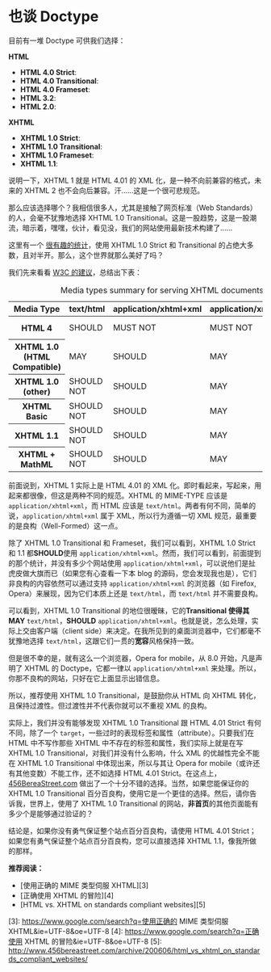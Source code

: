# 也谈 Doctype

目前有一堆 Doctype 可供我们选择：

**HTML**

- **HTML 4.0 Strict**: <!DOCTYPE HTML PUBLIC "-//W3C//DTD HTML 4.0//EN" "http://www.w3.org/TR/REC-html40/strict.dtd"\>
- **HTML 4.0 Transitional**: <!DOCTYPE HTML PUBLIC "-//W3C//DTD HTML 4.01 Transitional//EN" "http://www.w3.org/TR/html4/loose.dtd"\>
- **HTML 4.0 Frameset**: <!DOCTYPE HTML PUBLIC "-//W3C//DTD HTML 4.01 Frameset//EN" "http://www.w3.org/TR/html4/frameset.dtd"\>
- **HTML 3.2**: <!DOCTYPE HTML PUBLIC "-//W3C//DTD HTML 3.2 Final//EN"\>
- **HTML 2.0**: <!DOCTYPE HTML PUBLIC "-//IETF//DTD HTML//EN"\>

**XHTML**

- **XHTML 1.0 Strict**: <!DOCTYPE html PUBLIC "-//W3C//DTD XHTML 1.0 Strict//EN" "http://www.w3.org/TR/xhtml1/DTD/xhtml1-strict.dtd"\>
- **XHTML 1.0 Transitional**: <!DOCTYPE html PUBLIC "-//W3C//DTD XHTML 1.0 Transitional//EN" "http://www.w3.org/TR/xhtml1/DTD/xhtml1-transitional.dtd"\>
- **XHTML 1.0 Frameset**: <!DOCTYPE html PUBLIC "-//W3C//DTD XHTML 1.0 Frameset//EN" "http://www.w3.org/TR/xhtml1/DTD/xhtml1-frameset.dtd"\>
- **XHTML 1.1**: <!DOCTYPE html PUBLIC "-//W3C//DTD XHTML 1.1//EN" "http://www.w3.org/TR/xhtml11/DTD/xhtml11.dtd"\>

说明一下，XHTML 1 就是 HTML 4.01 的 XML 化，是一种不向前兼容的格式，未来的 XHTML 2 也不会向后兼容。汗……这是一个很可悲规范。

那么应该选择哪个？我相信很多人，尤其是接触了网页标准（Web Standards）的人，会毫不犹豫地选择 XHTML 1.0 Transitional。这是一股趋势，这是一股潮流，暗示着，嘿嘿，伙计，看见没，我们的网站使用最新技术构建了……

这里有一个 [很有趣的统计][0]，使用 XHTML 1.0 Strict 和 Transitional 的占绝大多数，且对半开。那么，这个世界就那么美好了吗？

我们先来看看 [W3C 的建议][1]，总结出下表：

<table summary="This table summarizes recommendation for media type labeling of HTML and XHTML documents." class="mime_types">
  <caption>Media types summary for serving XHTML documents</caption>
  <thead>
    <tr>
      <th>Media Type</th>
      <th>text/html</th>
      <th>application/xhtml+xml</th>
      <th>application/xml</th>
      <th>text/xml</th>
    </tr>
  </thead>
  <tbody>
    <tr>
      <th>HTML 4</th>
      <td>SHOULD</td>
      <td>MUST NOT</td>
      <td>MUST NOT</td>
      <td>MUST NOT</td>
    </tr>
    <tr>
      <th>XHTML 1.0 (HTML Compatible)</th>
      <td>MAY</td>
      <td>SHOULD</td>
      <td>MAY</td>
      <td>MAY</td>
    </tr>
    <tr>
      <th>XHTML 1.0 (other)</th>
      <td>SHOULD NOT</td>
      <td>SHOULD</td>
      <td>MAY</td>
      <td>MAY</td>
    </tr>
    <tr>
      <th>XHTML Basic</th>
      <td>SHOULD NOT</td>
      <td>SHOULD</td>
      <td>MAY</td>
      <td>MAY</td>
    </tr>
    <tr>
      <th>XHTML 1.1</th>
      <td>SHOULD NOT</td>
      <td>SHOULD</td>
      <td>MAY</td>
      <td>MAY</td>
    </tr>
    <tr>
      <th>XHTML + MathML</th>
      <td>SHOULD NOT</td>
      <td>SHOULD</td>
      <td>MAY</td>
      <td>MAY</td>
    </tr>
  </tbody>
</table>

前面说到，XHTML 1 实际上是 HTML 4.01 的 XML 化。即时看起来，写起来，用起来都很像，但这是两种不同的规范。XHTML 的 MIME-TYPE 应该是 `application/xhtml+xml`，而 HTML 应该是 `text/html`。两者有何不同，简单的说，`application/xhtml+xml` 属于 XML，所以行为遵循一切 XML 规范，最重要的是良构（Well-Formed）这一点。

除了 XHTML 1.0 Transitional 和 Frameset，我们可以看到，XHTML 1.0 Strict 和 1.1 都**SHOULD**使用 `application/xhtml+xml`。然而，我们可以看到，前面提到的那个统计，并没有多少个网站使用 `application/xhtml+xml`，可以说他们是扯虎皮做大旗而已（如果您有心查看一下本 blog 的源码，您会发现我也是），它们非良构的内容依然可以通过支持 `application/xhtml+xml` 的浏览器（如 Firefox, Opera）来展现，因为它们本质上还是 `text/html`，而 `text/html` 并不需要良构。

可以看到，XHTML 1.0 Transitional 的地位很暧昧，它的**Transitional **使得其**MAY** `text/html`，**SHOULD** `application/xhtml+xml`。也就是说，怎么处理，实际上交由客户端（client side）来决定。在我所见到的桌面浏览器中，它们都毫不犹豫地选择 `text/html`，这跟它们一贯的**宽容**风格保持一致。

但是很不幸的是，就有这么一个浏览器，Opera for mobile，从 8.0 开始，凡是声明了 XHTML 的 Doctype，它都一律以 `application/xhtml+xml` 来处理。所以，你那不良构的网站，只好在它上面显示出错信息。

所以，推荐使用 XHTML 1.0 Transitional，是鼓励你从 HTML 向 XHTML 转化，且保持过渡性。但过渡性并不代表你就可以不重视 XML 的良构。

实际上，我们并没有能够发现 XHTML 1.0 Transitional 跟 HTML 4.01 Strict 有何不同，除了一个 `target`，一些过时的表现标签和属性（attribute）。只要我们在 HTML 中不写作那些 XHTML 中不存在的标签和属性，我们实际上就是在写 XHTML 1.0 Transitional，对我们并没有什么影响，什么 XML 的优越性完全不能在 XHTML 1.0 Transitional 中体现出来，所以与其让 Opera for mobile（或许还有其他变数）不能工作，还不如选择 HTML 4.01 Strict。在这点上，[456BereaStreet.com][2] 做出了一个十分不错的选择。当然，如果您能保证你的 XHTML 1.0 Transitional 百分百良构，使用它是一个更佳的选择。然后，请你告诉我，世界上，使用了 XHTML 1.0 Transitional 的网站，**非首页**的其他页面能有多少个是能够通过验证的？

结论是，如果你没有勇气保证整个站点百分百良构，请使用 HTML 4.01 Strict；如果您有勇气保证整个站点百分百良构，您可以直接选择 XHTML 1.1，像我所做的那样。

**推荐阅读：**

- [使用正确的 MIME 类型伺服 XHTML][3]
- [正确使用 XHTML 的冒险][4]
- [HTML vs. XHTML on standards compliant websites][5]

[0]: http://www.elementary-group-standards.com/archives/site-standards/why-xhtml.html
[1]: http://www.w3.org/TR/2002/NOTE-xhtml-media-types-20020801/
[2]: http://www.456bereastreet.com

[3]: https://www.google.com/search?q=使用正确的 MIME 类型伺服 XHTML&ie=UTF-8&oe=UTF-8
[4]: https://www.google.com/search?q=正确使用 XHTML 的冒险&ie=UTF-8&oe=UTF-8
[5]: http://www.456bereastreet.com/archive/200606/html_vs_xhtml_on_standards_compliant_websites/
